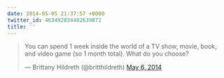 ```yaml
---
date: 2014-05-05 21:37:57 +0000
twitter_id: 463492834402639872
title: ''
---
```


<blockquote class="twitter-tweet"><p lang="en" dir="ltr">You can spend 1 week inside the world of a TV show, movie, book, and video game (so 1 month total). What do you choose?</p>&mdash; Brittany Hildreth (@britthildreth) <a href="https://twitter.com/britthildreth/status/463492388007059456?ref_src=twsrc%5Etfw">May 6, 2014</a></blockquote>
<script async src="https://platform.twitter.com/widgets.js" charset="utf-8"></script>
